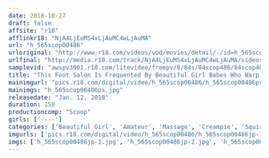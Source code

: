 ```yaml
---
date: 2018-10-27
draft: false
affsite: "r18"
afflinkr18: "NjA4LjEuMS4xLjAuMC4wLjAuMA"
url: "h_565scop00486"
urloriginal: "http://www.r18.com/videos/vod/movies/detail/-/id=h_565scop00486"
urlfinal: "http://media.r18.com/track/NjA4LjEuMS4xLjAuMC4wLjAuMA/videos/vod/movies/detail/-/id=h_565scop00486"
samplevid: "awspv3001.r18.com/litevideo/freepv/8/84s/84scop486/84scop486_dmb_w.mp4"
title: "This Foot Salon Is Frequented By Beautiful Girl Babes Who Warp Their Pretty Faces In Orgasmic Ecstasy As They Beg, 'Please Give Me More Cock!' And We Heard A Rumor That There's An Even More Powerful Pressure Point In Their Feet That Can Bring Them To Cumtastic Pleasure, So We Decided To Conduct A Thorough Investigation!!"
mainimgurl: "pics.r18.com/digital/video/h_565scop00486/h_565scop00486ps.jpg"
mainimgs: "h_565scop00486ps.jpg"
releasedate: "Jan. 12, 2018"
duration: 158
productioncomp: "Scoop"
girls: ['----']
categories: ['Beautiful Girl', 'Amateur', 'Massage', 'Creampie', 'Squirting', 'Hi-Def']
imgurls: ['pics.r18.com/digital/video/h_565scop00486/h_565scop00486jp-1.jpg', 'pics.r18.com/digital/video/h_565scop00486/h_565scop00486jp-2.jpg', 'pics.r18.com/digital/video/h_565scop00486/h_565scop00486jp-3.jpg', 'pics.r18.com/digital/video/h_565scop00486/h_565scop00486jp-4.jpg', 'pics.r18.com/digital/video/h_565scop00486/h_565scop00486jp-5.jpg', 'pics.r18.com/digital/video/h_565scop00486/h_565scop00486jp-6.jpg', 'pics.r18.com/digital/video/h_565scop00486/h_565scop00486jp-7.jpg', 'pics.r18.com/digital/video/h_565scop00486/h_565scop00486jp-8.jpg', 'pics.r18.com/digital/video/h_565scop00486/h_565scop00486jp-9.jpg', 'pics.r18.com/digital/video/h_565scop00486/h_565scop00486jp-10.jpg', 'pics.r18.com/digital/video/h_565scop00486/h_565scop00486jp-11.jpg', 'pics.r18.com/digital/video/h_565scop00486/h_565scop00486jp-12.jpg', 'pics.r18.com/digital/video/h_565scop00486/h_565scop00486jp-13.jpg', 'pics.r18.com/digital/video/h_565scop00486/h_565scop00486jp-14.jpg', 'pics.r18.com/digital/video/h_565scop00486/h_565scop00486jp-15.jpg', 'pics.r18.com/digital/video/h_565scop00486/h_565scop00486jp-16.jpg', 'pics.r18.com/digital/video/h_565scop00486/h_565scop00486jp-17.jpg', 'pics.r18.com/digital/video/h_565scop00486/h_565scop00486jp-18.jpg', 'pics.r18.com/digital/video/h_565scop00486/h_565scop00486jp-19.jpg', 'pics.r18.com/digital/video/h_565scop00486/h_565scop00486jp-20.jpg']
imgs: ['h_565scop00486jp-1.jpg', 'h_565scop00486jp-2.jpg', 'h_565scop00486jp-3.jpg', 'h_565scop00486jp-4.jpg', 'h_565scop00486jp-5.jpg', 'h_565scop00486jp-6.jpg', 'h_565scop00486jp-7.jpg', 'h_565scop00486jp-8.jpg', 'h_565scop00486jp-9.jpg', 'h_565scop00486jp-10.jpg', 'h_565scop00486jp-11.jpg', 'h_565scop00486jp-12.jpg', 'h_565scop00486jp-13.jpg', 'h_565scop00486jp-14.jpg', 'h_565scop00486jp-15.jpg', 'h_565scop00486jp-16.jpg', 'h_565scop00486jp-17.jpg', 'h_565scop00486jp-18.jpg', 'h_565scop00486jp-19.jpg', 'h_565scop00486jp-20.jpg']
---
```

